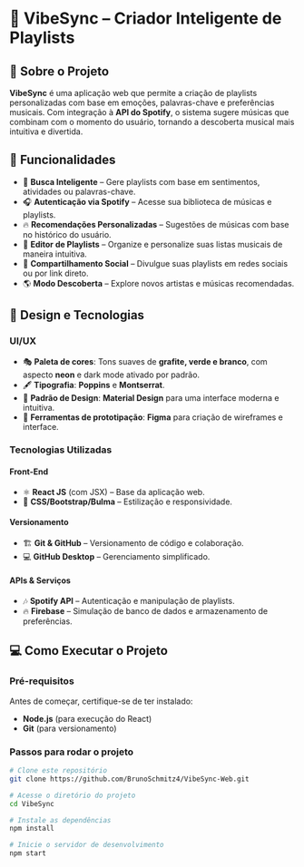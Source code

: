 # 🎵 VibeSync – Criador Inteligente de Playlists  

## 📌 Sobre o Projeto  
**VibeSync** é uma aplicação web que permite a criação de playlists personalizadas com base em emoções, palavras-chave e preferências musicais. Com integração à **API do Spotify**, o sistema sugere músicas que combinam com o momento do usuário, tornando a descoberta musical mais intuitiva e divertida.  

## 🚀 Funcionalidades  
- 🔎 **Busca Inteligente** – Gere playlists com base em sentimentos, atividades ou palavras-chave.  
- 🎧 **Autenticação via Spotify** – Acesse sua biblioteca de músicas e playlists.  
- 🔥 **Recomendações Personalizadas** – Sugestões de músicas com base no histórico do usuário.  
- 🎼 **Editor de Playlists** – Organize e personalize suas listas musicais de maneira intuitiva.  
- 🔗 **Compartilhamento Social** – Divulgue suas playlists em redes sociais ou por link direto.  
- 🌎 **Modo Descoberta** – Explore novos artistas e músicas recomendadas.  

## 🎨 Design e Tecnologias  
### **UI/UX**  
- 🎭 **Paleta de cores**: Tons suaves de **grafite, verde e branco**, com aspecto **neon** e dark mode ativado por padrão.  
- 🖋 **Tipografia**: **Poppins** e **Montserrat**.  
- 🎨 **Padrão de Design**: **Material Design** para uma interface moderna e intuitiva.  
- 📐 **Ferramentas de prototipação**: **Figma** para criação de wireframes e interface.  

### **Tecnologias Utilizadas**  
#### **Front-End**  
- ⚛ **React JS** (com JSX) – Base da aplicação web.  
- 🎨 **CSS/Bootstrap/Bulma** – Estilização e responsividade.  

#### **Versionamento**  
- 🏗 **Git & GitHub** – Versionamento de código e colaboração.  
- 💻 **GitHub Desktop** – Gerenciamento simplificado.  

#### **APIs & Serviços**  
- 🎶 **Spotify API** – Autenticação e manipulação de playlists.  
- 🔥 **Firebase** – Simulação de banco de dados e armazenamento de preferências.  

## 💻 Como Executar o Projeto  
### **Pré-requisitos**  
Antes de começar, certifique-se de ter instalado:  
- **Node.js** (para execução do React)  
- **Git** (para versionamento)  

### **Passos para rodar o projeto**  
```bash
# Clone este repositório
git clone https://github.com/BrunoSchmitz4/VibeSync-Web.git

# Acesse o diretório do projeto
cd VibeSync

# Instale as dependências
npm install

# Inicie o servidor de desenvolvimento
npm start
